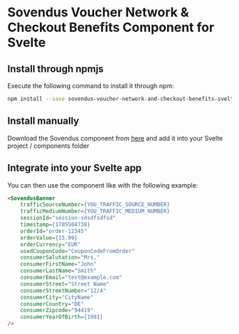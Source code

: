 # Sovendus Voucher Network & Checkout Benefits Component for Svelte


## Install through npmjs
Execute the following command to install it through npm:
  ```bash
  npm install --save sovendus-voucher-network-and-checkout-benefits-svelte
  ```

## Install manually
Download the Sovendus component from [here](https://raw.githubusercontent.com/Sovendus-GmbH/Sovendus-Voucher-Network-and-Checkout-Benefits-Component-for-Svelte/main/src/lib/SovendusBanner.svelte) and add it into your Svelte project / components folder

## Integrate into your Svelte app
You can then use the component like with the following example:
```html
<SovendusBanner
	trafficSourceNumber={YOU_TRAFFIC_SOURCE_NUMBER}
	trafficMediumNumber={YOU_TRAFFIC_MEDIUM_NUMBER}
	sessionId="session-sdsdfsdfsd"
	timestamp={1705504738}
	orderId="order-12345"
	orderValue={15.99}
	orderCurrency="EUR"
	usedCouponCode="CouponCodeFromOrder"
	consumerSalutation="Mrs."
	consumerFirstName="John"
	consumerLastName="Smith"
	consumerEmail="test@example.com"
	consumerStreet="Street Name"
	consumerStreetNumber="12/4"
	consumerCity="CityName"
	consumerCountry="DE"
	consumerZipcode="94419"
	consumerYearOfBirth={1991}
/>
```
